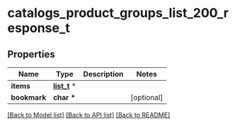 # catalogs_product_groups_list_200_response_t

## Properties
Name | Type | Description | Notes
------------ | ------------- | ------------- | -------------
**items** | [**list_t**](catalogs_vertical_product_group.md) \* |  | 
**bookmark** | **char \*** |  | [optional] 

[[Back to Model list]](../README.md#documentation-for-models) [[Back to API list]](../README.md#documentation-for-api-endpoints) [[Back to README]](../README.md)


